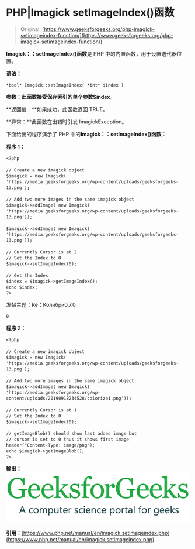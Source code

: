 # PHP|Imagick setImageIndex()函数

> Original: [https://www.geeksforgeeks.org/php-imagick-setimageindex-function/](https://www.geeksforgeeks.org/php-imagick-setimageindex-function/)

**Imagick：：setImageIndex()函数**是 PHP 中的内置函数，用于设置迭代器位置。

**语法：**

```
*bool* Imagick::setImageIndex( *int* $index )
```

**参数：**此函数接受保存索引的单个参数**$index**。

**返回值：**如果成功，此函数返回 TRUE。

**异常：**此函数在出错时引发 ImagickException。

下面给出的程序演示了 PHP 中的**Imagick：：setImageIndex()函数**：

**程序 1：**

```
<?php 

// Create a new imagick object 
$imagick = new Imagick( 
'https://media.geeksforgeeks.org/wp-content/uploads/geeksforgeeks-13.png'); 

// Add two more images in the same imagick object 
$imagick->addImage( new Imagick( 
'https://media.geeksforgeeks.org/wp-content/uploads/geeksforgeeks-13.png')); 

$imagick->addImage( new Imagick( 
'https://media.geeksforgeeks.org/wp-content/uploads/geeksforgeeks-13.png')); 

// Currently Cursor is at 2
// Set the Index to 0
$imagick->setImageIndex(0);

// Get the Index 
$index = $imagick->getImageIndex(); 
echo $index; 
?> 
```

发帖主题：Re：Колибри0.7.0

```
0
```

**程序 2：**

```
<?php 

// Create a new imagick object 
$imagick = new Imagick( 
'https://media.geeksforgeeks.org/wp-content/uploads/geeksforgeeks-13.png'); 

// Add two more images in the same imagick object 
$imagick->addImage( new Imagick(
'https://media.geeksforgeeks.org/wp-content/uploads/20190918234528/colorize1.png'));

// Currently Cursor is at 1
// Set the Index to 0
$imagick->setImageIndex(0);

// getImageBlob() should show last added image but
// cursor is set to 0 thus it shows first image
header("Content-Type: image/png");
echo $imagick->getImageBlob();
?>
```

**输出：**
![spread-after](img/07c99ec29e7a50fc3ea91a9d4a8d2f31.png)

**引用：**[https://www.php.net/manual/en/imagick.setimageindex.php](https://www.php.net/manual/en/imagick.setimageindex.php)